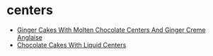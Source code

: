 # centers

 * [Ginger Cakes With Molten Chocolate Centers And Ginger Creme Anglaise](../../index/g/ginger-cakes-with-molten-chocolate-centers-and-ginger-creme-anglaise-14595.json)
 * [Chocolate Cakes With Liquid Centers](../../index/c/chocolate-cakes-with-liquid-centers.json)
